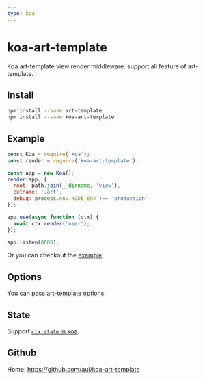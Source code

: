 ```yaml
---
type: koa
---
```


# koa-art-template

Koa art-template view render middleware. support all feature of art-template.

## Install

```bash
npm install --save art-template
npm install --save koa-art-template
```

## Example

```js
const Koa = require('koa');
const render = require('koa-art-template');

const app = new Koa();
render(app, {
  root: path.join(__dirname, 'view'),
  extname: '.art',
  debug: process.env.NODE_ENV !== 'production'
});

app.use(async function (ctx) {
  await ctx.render('user');
});

app.listen(8080);
```

Or you can checkout the [example](https://github.com/aui/koa-art-template/tree/master/example).

## Options

You can pass [art-template options](../docs/options.html).

## State

Support [`ctx.state` in koa](https://github.com/koajs/koa/blob/master/docs/api/context.md#ctxstate).

## Github

Home: <https://github.com/aui/koa-art-template>